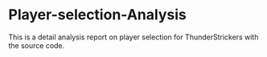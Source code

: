 # Player-selection-Analysis
This is a detail analysis report on player selection for ThunderStrickers with the source code.
